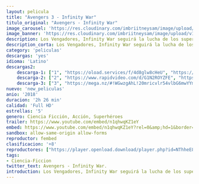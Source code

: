 ```yaml
---
layout: pelicula
title: "Avengers 3 - Infinity War"
titulo_original: "Avengers - Infinity War"
image_carousel: 'https://res.cloudinary.com/imbriitneysam/image/upload/v1542403336/avenger-poster-min.jpg'
image_banner: 'https://res.cloudinary.com/imbriitneysam/image/upload/v1542403336/avenger-banner-min.jpg'
description: Los Vengadores, Infinity War seguirá la lucha de los superhéroes de Marvel contra el mayor villano al que se han enfrentado nunca, Thanos. Su único objetivo será detener a este poderoso antagonista e impedir que se haga con el control de la galaxia. De nuevo veremos al grupo formado por Iron Man, Capitán América, Viuda negra, Ant-Man, Ojo de Halcón, Thor y Hulk, entre otros. En su nueva e impactante aventura, las Gemas del Infinito estarán en juego, unos querrán protegerlas y otros controlarlas, ¿quién ganará?
description_corta: Los Vengadores, Infinity War seguirá la lucha de los superhéroes de Marvel contra el mayor villano al que se han enfrentado nunca, Thanos. Su único objetivo será detener a este poderoso antagonista e impedir que se haga con el control de...
category: 'peliculas'
descargas: 'yes'
idioma: 'Latino'
descargas2:
    descarga-1: ["1", "https://oload.services/f/4d8glw8cHeU", "https://www.google.com/s2/favicons?domain=openload.co","OpenLoad","https://res.cloudinary.com/imbriitneysam/image/upload/v1541473684/mexico.png", "Latino", "Full HD"]
    descarga-2: ["2", "https://www.rapidvideo.com/d/G1N2ROYZFE", "https://www.google.com/s2/favicons?domain=www.rapidvideo.com","RapidVideo","https://res.cloudinary.com/imbriitneysam/image/upload/v1541473684/mexico.png", "Latino", "Full HD"]
    descarga-3: ["3", "https://mega.nz/#!WGwzgAhL!20mricvlr54vlbG6mwYYmrStQdCElRv6MPRQzN97lQ0", "https://www.google.com/s2/favicons?domain=mega.nz","Mega","https://res.cloudinary.com/imbriitneysam/image/upload/v1541473684/mexico.png", "Latino", "Full HD"]
nuevo: 'new_peliculas'
anio: '2018'
duracion: '2h 26 min'
calidad: 'Full HD'
estrellas: '5'
genero: Ciencia Ficción, Acción, Superhéroes
trailer: https://www.youtube.com/embed/n1qhwqKZ1eY
embed: https://www.youtube.com/embed/n1qhwqKZ1eY?rel=0&amp;hd=1&border=0&wmode=opaque&enablejsapi=1&modestbranding=1&controls=1&showinfo=1
sandbox: allow-same-origin allow-forms
reproductor: fembed
clasificacion: '+8'
reproductores: ["https://player.openload.download/player.php?id=NThheE8vVlFPWUVQaGo2Y0JxclF0dmR5ZVJTK0l5UUFOQ1kxRTd2TndrWDNXWSthUXVIUjNxRjhzWFB3MW13RktOblhYSVFWbTFCYkVDcFRKL0tkd1E9PQ","https://player.openplay.vip/player.php?id=MTg2Ng","https://tutumeme.net/embed/player.php?u=bXQ3ajJOaW1wcFRadDdkZ29wZlcyTnZWMk5qZWtMUzJZYVdtMmVISnpOR20wcFcxZUdHZlpkK254NXJRMkphYWRYZVdrNU9qcHFDVDJhcmFtZz09","https://api.cuevana3.io/olpremium/gd.php?file=ek5lbm9xYWNrS0xNejZabVlkSFIyTkxQb3BPWDB0UFkwY3lvbjJIRjBPQ1QwNStUck1mVG9kVExvM0djeHA3VnFybXRscUdvMWRXNHRZbU1lYXVUeDg2cGpKVmp4cXpBejYxcGs0cktsOEtyc2EyVm9jNjAxTkN0bllkbDFyUEgwYTJCZjNtcms4bTVtSHVXcmNhcjE2alBuSU9keXRUVTByeG5pNnlibDlTcXFadVRuczZ0eXRETGVKV2hzTHZDcWEyRmhJbTdsZFM3dGFLRlpkbmJ4THpHYklLRWlNbmYxOG1ZYjZ6SDFBPT0","https://api.cuevana3.io/stream/index.php?file=ek5lbm9xYWNrS0xJMVp5b21KREk0dFBLbjVkaHhkRGdrOG1jbnBpUnhhS1Z2WDErZXJhejVOR2Jhb3Q3dE5uSnFjV3FwV3ZGMjZ2SzIyYUJZS2F0NEthU3FadVkyYURhMDlLYW5walN5ZUxZMHFadnJNZlU","https://api.cuevana3.io/rr/gd.php?h=ek5lbm9xYWNrS0xJMVp5b21KREk0dFBLbjVkaHhkRGdrOG1jbnBpUnhhS1Z2WDErZXJhejVOR2Jhb3Q3dE5uSnFjV3FwV3ZGMjZ2SzIyYUJZS2F0NEthU3FadVkyUT09","https://www.zembed.to/public/dist/asteroid.html?id=28de51c1fd8e990432bf51fa1f6e0256&title=Avengers:%20Infinity%20War"]
tags:
- Ciencia-Ficcion
twitter_text: Avengers - Infinity War.
introduction: Los Vengadores, Infinity War seguirá la lucha de los superhéroes de Marvel contra el mayor villano al que se han enfrentado nunca, Thanos. Su único objetivo será detener a este poderoso antagonista e impedir que se haga con el control de...
---
```












